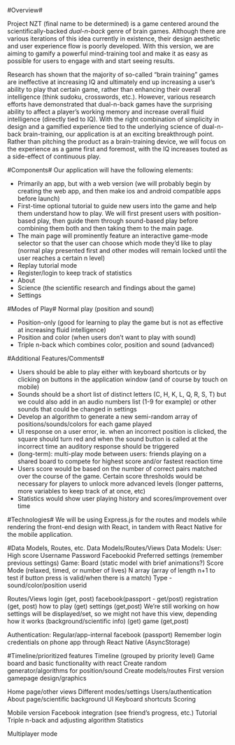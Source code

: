 #Overview#

Project NZT (final name to be determined) is a game centered around the scientifically-backed *dual-n-back* genre of brain games. Although there are various iterations of this idea currently in existence, their design aesthetic and user experience flow is poorly developed. With this version, we are aiming to gamify a powerful mind-training tool and make it as easy as possible for users to engage with and start seeing results.

Research has shown that the majority of so-called “brain training” games are ineffective at increasing IQ and ultimately end up increasing a user’s ability to play that certain game, rather than enhancing their overall intelligence (think sudoku, crosswords, etc.). However, various research efforts have demonstrated that dual-n-back games have the surprising ability to affect a player’s working memory and increase overall fluid intelligence (directly tied to IQ). With the right combination of simplicity in design and a gamified experience tied to the underlying science of dual-n-back brain-training, our application is at an exciting breakthrough point. Rather than pitching the product as a brain-training device, we will focus on the experience as a game first and foremost, with the IQ increases touted as a side-effect of continuous play.

#Components#
Our application will have the following elements:
* Primarily an app, but with a web version (we will probably begin by creating the web app, and then make ios and android compatible apps before launch)
* First-time optional tutorial to guide new users into the game and help them understand how to play. We will first present users with position-based play, then guide them through sound-based play before combining them both and then taking them to the main page.
* The main page will prominently feature an interactive game-mode selector so that the user can choose which mode they’d like to play (normal play presented first and other modes will remain locked until the user reaches a certain n level)
* Replay tutorial mode
* Register/login to keep track of statistics
* About
* Science (the scientific research and findings about the game)
* Settings


#Modes of Play#
Normal play (position and sound)
* Position-only (good for learning to play the game but is not as effective at increasing fluid intelligence)
* Position and color (when users don’t want to play with sound)
* Triple n-back which combines color, position and sound (advanced)

#Additional Features/Comments#
* Users should be able to play either with keyboard shortcuts or by clicking on buttons in the application window (and of course by touch on mobile)
* Sounds should be a short list of distinct letters (C, H, K, L, Q, R, S, T) but we could also add in an audio numbers list (1-9 for example) or other sounds that could be changed in settings
* Develop an algorithm to generate a new semi-random array of positions/sounds/colors for each game played
* UI response on a user error, ie. when an incorrect position is clicked, the square should turn red and when the sound button is called at the incorrect time an auditory response should be triggered
* (long-term): multi-play mode between users: friends playing on a shared board to compete for highest score and/or fastest reaction time
* Users score would be based on the number of correct pairs matched over the course of the game. Certain score thresholds would be necessary for players to unlock more advanced levels (longer patterns, more variables to keep track of at once, etc)
* Statistics would show user playing history and scores/improvement over time

#Technologies#
We will be using Express.js for the routes and models while rendering the front-end design with React, in tandem with React Native for the mobile application.

#Data Models, Routes, etc.
Data Models/Routes/Views
Data Models:
User:
High score
Username
Password
Facebookid
Preferred settings (remember previous settings)
Game:
Board (static model with brief animations?)
Score
Mode (relaxed, timed, or number of lives)
N array (array of length n+1 to test if button press is valid/when there is a match)
Type - sound/color/position
userid

Routes/Views
login (get, post)
facebook(passport - get/post)
registration (get, post)
how to play (get)
settings (get,post)
We’re still working on how settings will be displayed/set, so we might not have this view, depending
how it works (background/scientific info) (get)
game (get,post)

Authentication:
Regular/app-internal
facebook (passport)
Remember login credentials on phone app through React Native (AsyncStorage)

#Timeline/prioritized features
Timeline (grouped by priority level)
Game board and basic functionality with react
Create random generator/algorithms for position/sound
Create models/routes
First version gamepage design/graphics

Home page/other views
Different modes/settings
Users/authentication
About page/scientific background
UI
Keyboard shortcuts
Scoring

Mobile version
Facebook integration (see friend’s progress, etc.)
Tutorial
Triple n-back and adjusting algorithm
Statistics

Multiplayer mode
